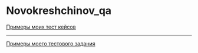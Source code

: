 # Novokreshchinov_qa
[Примеры моих тест кейсов](https://docs.google.com/spreadsheets/d/1UMcHL3_B7taKhvfstjkdvQZaaVE95L2sgGFp7QmTRLs/edit#gid=306401338)

---

[Примеры моего тестового задания](https://docs.google.com/spreadsheets/d/1bMNS-nAEwV7sHveaJmTmzWJsn-kqvAWWim2z-uWPNW4/edit#gid=0)
